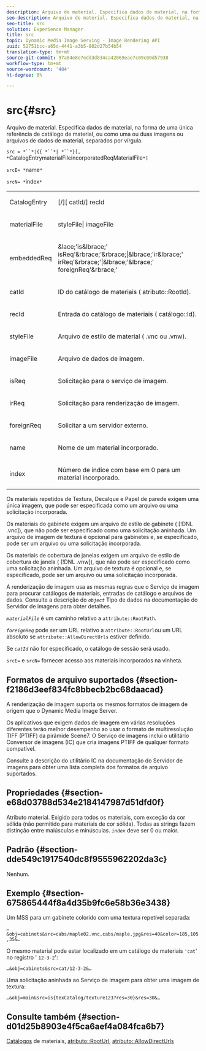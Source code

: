 ```yaml
---
description: Arquivo de material. Especifica dados de material, na forma de uma única referência de catálogo de material, ou como uma ou duas imagens ou arquivos de dados de material, separados por vírgula.
seo-description: Arquivo de material. Especifica dados de material, na forma de uma única referência de catálogo de material, ou como uma ou duas imagens ou arquivos de dados de material, separados por vírgula.
seo-title: src
solution: Experience Manager
title: src
topic: Dynamic Media Image Serving - Image Rendering API
uuid: 52751bcc-a65d-4441-a3b5-802d27b54b54
translation-type: tm+mt
source-git-commit: 97a84e8e7edd3d834ca42069eae7c09c00d57938
workflow-type: tm+mt
source-wordcount: '484'
ht-degree: 0%

---
```



# src{#src}

Arquivo de material. Especifica dados de material, na forma de uma única referência de catálogo de material, ou como uma ou duas imagens ou arquivos de dados de material, separados por vírgula.

`src = *``*|{{ *``*| *``*}[, *`CatalogEntrymaterialFileincorporatedReqMaterialFile`*]`

`srcE= *`name`*`

`srcN= *`index`*`

<table id="simpletable_A64C4F084C0A4DDCA45A921D4BD7AAEA"> 
 <tr class="strow"> 
  <td class="stentry"> <p><span class="varname"> CatalogEntry</span> </p></td> 
  <td class="stentry"> <p><span class="codeph">[/][<span class="varname"> catId</span>/]<span class="varname"> recId</span></span> </p></td> 
 </tr> 
 <tr class="strow"> 
  <td class="stentry"> <span class="varname"> materialFile</span> </td> 
  <td class="stentry"> <p><span class="codeph"> <span class="varname"> styleFile</span>|<span class="varname"> imageFile</span></span> </p> </td> 
 </tr> 
 <tr class="strow"> 
  <td class="stentry"> <p><span class="varname"> embeddedReq</span> </p> </td> 
  <td class="stentry"> <p><span class="codeph">&amp;lace;'is&amp;lbrace;'<span class="varname"> isReq</span>'&amp;rbrace;'&amp;rbrace;|&amp;lbrace;'ir&amp;lbrace;'<span class="varname"> irReq</span>'&amp;rbrace;'|&amp;lbrace;'&amp;lbrace;'<span class="varname"> foreignReq</span>'&amp;rbrace;'</span> </p></td> 
 </tr> 
 <tr class="strow"> 
  <td class="stentry"> <p><span class="varname"> catId</span> </p></td> 
  <td class="stentry"> <p>ID do catálogo de materiais (<span class="codeph"> atributo::RootId</span>). </p></td> 
 </tr> 
 <tr class="strow"> 
  <td class="stentry"> <p><span class="varname"> recId</span> </p></td> 
  <td class="stentry"> <p>Entrada do catálogo de materiais (<span class="codeph"> catálogo::Id</span>). </p></td> 
 </tr> 
 <tr class="strow"> 
  <td class="stentry"> <p><span class="varname"> styleFile</span> </p></td> 
  <td class="stentry"> <p>Arquivo de estilo de material (<span class="filepath"> .vnc</span> ou <span class="filepath"> .vnw</span>). </p></td> 
 </tr> 
 <tr class="strow"> 
  <td class="stentry"> <p><span class="varname"> imageFile</span> </p></td> 
  <td class="stentry"> <p>Arquivo de dados de imagem. </p></td> 
 </tr> 
 <tr class="strow"> 
  <td class="stentry"> <p><span class="varname"> isReq</span> </p></td> 
  <td class="stentry"> <p>Solicitação para o serviço de imagem. </p></td> 
 </tr> 
 <tr class="strow"> 
  <td class="stentry"> <p><span class="varname"> irReq</span> </p></td> 
  <td class="stentry"> <p>Solicitação para renderização de imagem. </p></td> 
 </tr> 
 <tr class="strow"> 
  <td class="stentry"> <p><span class="varname"> foreignReq</span> </p></td> 
  <td class="stentry"> <p>Solicitar a um servidor externo. </p></td> 
 </tr> 
 <tr class="strow"> 
  <td class="stentry"> <p><span class="varname"> name</span> </p></td> 
  <td class="stentry"> <p>Nome de um material incorporado. </p></td> 
 </tr> 
 <tr class="strow"> 
  <td class="stentry"> <p><span class="varname"> index</span> </p></td> 
  <td class="stentry"> <p>Número de índice com base em 0 para um material incorporado. </p></td> 
 </tr> 
</table>

Os materiais repetidos de Textura, Decalque e Papel de parede exigem uma única imagem, que pode ser especificada como um arquivo ou uma solicitação incorporada.

Os materiais do gabinete exigem um arquivo de estilo de gabinete ( [!DNL .vnc]), que não pode ser especificado como uma solicitação aninhada. Um arquivo de imagem de textura é opcional para gabinetes e, se especificado, pode ser um arquivo ou uma solicitação incorporada.

Os materiais de cobertura de janelas exigem um arquivo de estilo de cobertura de janela ( [!DNL .vnw]), que não pode ser especificado como uma solicitação aninhada. Um arquivo de textura é opcional e, se especificado, pode ser um arquivo ou uma solicitação incorporada.

A renderização de imagem usa as mesmas regras que o Serviço de imagem para procurar catálogos de materiais, entradas de catálogo e arquivos de dados. Consulte a descrição do *`object`* Tipo de dados na documentação do Servidor de imagens para obter detalhes.

*`materialFile`* é um caminho relativo a  `attribute::RootPath`.

*`foreignReq`* pode ser um URL relativo a  `attribute::RootUrl`ou um URL absoluto se  `attribute::AllowDirectUrls` estiver definido.

Se *`catId`* não for especificado, o catálogo de sessão será usado.

`srcE=` e  `srcN=` fornecer acesso aos materiais incorporados na vinheta.

## Formatos de arquivo suportados {#section-f2186d3eef834fc8bbecb2bc68daacad}

A renderização de imagem suporta os mesmos formatos de imagem de origem que o Dynamic Media Image Server.

Os aplicativos que exigem dados de imagem em várias resoluções diferentes terão melhor desempenho ao usar o formato de multiresolução TIFF (PTIFF) da pirâmide Scene7. O Serviço de imagens inclui o utilitário Conversor de imagens (IC) que cria imagens PTIFF de qualquer formato compatível.

Consulte a descrição do utilitário IC na documentação do Servidor de imagens para obter uma lista completa dos formatos de arquivo suportados.

## Propriedades {#section-e68d03788d534e2184147987d51dfd0f}

Atributo material. Exigido para todos os materiais, com exceção da cor sólida (não permitido para materiais de cor sólida). Todas as strings fazem distinção entre maiúsculas e minúsculas. *`index`* deve ser 0 ou maior.

## Padrão {#section-dde549c1917540dc8f9555962202da3c}

Nenhum.

## Exemplo {#section-675865444f8a4d35b9fc6e58b36e3438}

Um MSS para um gabinete colorido com uma textura repetível separada:

`…&obj=cabinets&src=cabs/maple02.vnc,cabs/maple.jpg&res=40&color=185,105,35&…`

O mesmo material pode estar localizado em um catálogo de materiais `'cat`&#39; no registro &#39; `12-3-2`&#39;:

`…&obj=cabinets&src=cat/12-3-2&…`

Uma solicitação aninhada ao Serviço de imagem para obter uma imagem de textura:

`…&obj=main&src=is{texCatalog/texture123?res=30}&res=30&…`

## Consulte também {#section-d01d25b8903e4f5ca6aef4a084fca6b7}

[Catálogos](../../../../../ir-api/http-protocol/image-rendering-api-ref/c-ir-http-protocol-ref/c-ir-http-protocol-syntax-and-features/c-ir-http-material-catalogs/c-ir-http-material-catalogs.md#concept-772742c1688f420a88a56f5136ad1db2) de materiais,  [atributo::RootUrl](../../../../../ir-api/material-cat/image-rendering-api-ref/c-ir-material-catalog/c-ir-attributes-reference/r-ir-rooturl.md#reference-b8d706a573814802bd6794223cc78402),  [atributo::AllowDirectUrls](../../../../../ir-api/material-cat/image-rendering-api-ref/c-ir-material-catalog/c-ir-attributes-reference/r-ir-allowdirecturls.md#reference-02000c0f3c494292bad8425d06268882)
